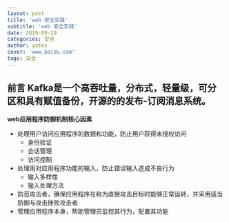 ```yaml
---
layout: post
title: 'web 安全实践'
subtitle: 'web 安全实践'
date: 2019-09-29
categories: 安全
author: yates
cover: 'www.baidu.com'
tags: 安全
---
```


## 前言 Kafka是一个高吞吐量，分布式，轻量级，可分区和具有赋值备份，开源的的发布-订阅消息系统。

**web应用程序防御机制核心因素**

- 处理用户访问应用程序的数据和功能，防止用户获得未授权访问
	- 身份验证
	- 会话管理
	- 访问控制
- 处理用对应用程序功能的输入，防止错误输入造成不良行为
	- 输入多样性
	- 输入处理方法
- 防范攻击者，确保应用程序在称为直接攻击目标时能够正常运转，并采用适当防御与攻击挫败攻击者
- 管理应用程序本身，帮助管理员监控其行为，配置其功能